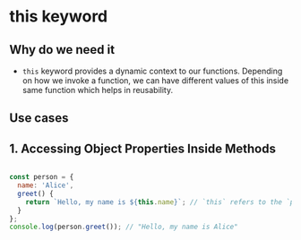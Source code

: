 # this keyword

## Why do we need it

- `this` keyword provides a dynamic context to our functions. Depending on how we invoke a function, we can have different values of this inside same function which helps in reusability.


## Use cases

## 1. Accessing Object Properties Inside Methods

``` javascript

const person = {
  name: 'Alice',
  greet() {
    return `Hello, my name is ${this.name}`; // `this` refers to the `person` object
  }
};
console.log(person.greet()); // "Hello, my name is Alice"

```

